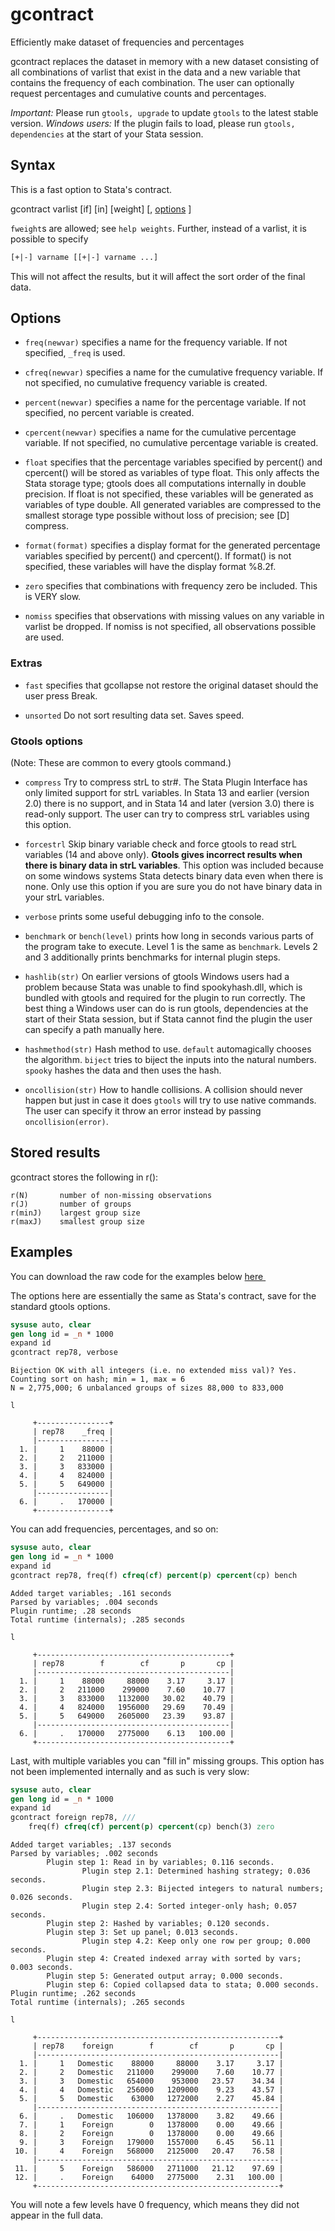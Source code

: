 gcontract
=========

Efficiently make dataset of frequencies and percentages

gcontract replaces the dataset in memory with a new dataset consisting of
all combinations of varlist that exist in the data and a new variable
that contains the frequency of each combination. The user can optionally
request percentages and cumulative counts and percentages.

_Important:_ Please run `gtools, upgrade` to update `gtools` to the latest
stable version.  _Windows users:_ If the plugin fails to load, please run
`gtools, dependencies` at the start of your Stata session.

Syntax
------

This is a fast option to Stata's contract.

<p><span class="codespan">gcontract varlist [if] [in] [weight] [, <a href="#options">options</a> ] </p>

`fweight`s are allowed; see `help weights`. Further, instead of a
varlist, it is possible to specify

```stata
[+|-] varname [[+|-] varname ...]
```

This will not affect the results, but it will affect the sort order of
the final data.


Options
-------


- `freq(newvar)` specifies a name for the frequency variable.  If not
            specified, `_freq` is used.

- `cfreq(newvar)` specifies a name for the cumulative frequency variable.  If
            not specified, no cumulative frequency variable is created.

- `percent(newvar)` specifies a name for the percentage variable.  If not
            specified, no percent variable is created.

- `cpercent(newvar)` specifies a name for the cumulative percentage variable.
            If not specified, no cumulative percentage variable is created.

- `float` specifies that the percentage variables specified by percent() and
            cpercent() will be stored as variables of type float. This only
            affects the Stata storage type; gtools does all computations
            internally in double precision. If float is not specified, these
            variables will be generated as variables of type double.  All
            generated variables are compressed to the smallest storage type
            possible without loss of precision; see [D] compress.

- `format(format)` specifies a display format for the generated percentage
            variables specified by percent() and cpercent().  If format() is not
            specified, these variables will have the display format %8.2f.

- `zero` specifies that combinations with frequency zero be included.  This
            is VERY slow.

- `nomiss` specifies that observations with missing values on any variable in
            varlist be dropped.  If nomiss is not specified, all observations
            possible are used.

### Extras

- `fast` specifies that gcollapse not restore the original dataset should the
            user press Break.

- `unsorted` Do not sort resulting data set. Saves speed.

### Gtools options

(Note: These are common to every gtools command.)

- `compress` Try to compress strL to str#. The Stata Plugin Interface has
            only limited support for strL variables. In Stata 13 and
            earlier (version 2.0) there is no support, and in Stata 14
            and later (version 3.0) there is read-only support. The user
            can try to compress strL variables using this option.

- `forcestrl` Skip binary variable check and force gtools to read strL variables
            (14 and above only). __Gtools gives incorrect results when there is
            binary data in strL variables__. This option was included because on
            some windows systems Stata detects binary data even when there is none.
            Only use this option if you are sure you do not have binary data in your
            strL variables.

- `verbose` prints some useful debugging info to the console.

- `benchmark` or `bench(level)` prints how long in seconds various parts of the
            program take to execute. Level 1 is the same as `benchmark`. Levels
            2 and 3 additionally prints benchmarks for internal plugin steps.

- `hashlib(str)` On earlier versions of gtools Windows users had a problem
            because Stata was unable to find spookyhash.dll, which is bundled
            with gtools and required for the plugin to run correctly. The best
            thing a Windows user can do is run gtools, dependencies at the start
            of their Stata session, but if Stata cannot find the plugin the user
            can specify a path manually here.

- `hashmethod(str)` Hash method to use. `default` automagically chooses the
            algorithm. `biject` tries to biject the inputs into the
            natural numbers. `spooky` hashes the data and then uses the
            hash.

- `oncollision(str)` How to handle collisions. A collision should never happen
            but just in case it does `gtools` will try to use native
            commands. The user can specify it throw an error instead by
            passing `oncollision(error)`.

Stored results
--------------

gcontract stores the following in r():

    r(N)       number of non-missing observations
    r(J)       number of groups
    r(minJ)    largest group size
    r(maxJ)    smallest group size

Examples
--------

You can download the raw code for the examples below
[here  <img src="https://upload.wikimedia.org/wikipedia/commons/6/64/Icon_External_Link.png" width="13px"/>](https://raw.githubusercontent.com/mcaceresb/stata-gtools/master/docs/examples/gcontract.do)

The options here are essentially the same as Stata's contract,
save for the standard gtools options.

```stata
sysuse auto, clear
gen long id = _n * 1000
expand id
gcontract rep78, verbose
```
```
Bijection OK with all integers (i.e. no extended miss val)? Yes.
Counting sort on hash; min = 1, max = 6
N = 2,775,000; 6 unbalanced groups of sizes 88,000 to 833,000
```
```
l

     +----------------+
     | rep78    _freq |
     |----------------|
  1. |     1    88000 |
  2. |     2   211000 |
  3. |     3   833000 |
  4. |     4   824000 |
  5. |     5   649000 |
     |----------------|
  6. |     .   170000 |
     +----------------+
```

You can add frequencies, percentages, and so on:
```stata
sysuse auto, clear
gen long id = _n * 1000
expand id
gcontract rep78, freq(f) cfreq(cf) percent(p) cpercent(cp) bench
```
```
Added target variables; .161 seconds
Parsed by variables; .004 seconds
Plugin runtime; .28 seconds
Total runtime (internals); .285 seconds
```
```
l

     +-------------------------------------------+
     | rep78        f        cf       p       cp |
     |-------------------------------------------|
  1. |     1    88000     88000    3.17     3.17 |
  2. |     2   211000    299000    7.60    10.77 |
  3. |     3   833000   1132000   30.02    40.79 |
  4. |     4   824000   1956000   29.69    70.49 |
  5. |     5   649000   2605000   23.39    93.87 |
     |-------------------------------------------|
  6. |     .   170000   2775000    6.13   100.00 |
     +-------------------------------------------+
```

Last, with multiple variables you can "fill in" missing groups. This option
has not been implemented internally and as such is very slow:

```stata
sysuse auto, clear
gen long id = _n * 1000
expand id
gcontract foreign rep78, ///
    freq(f) cfreq(cf) percent(p) cpercent(cp) bench(3) zero
```
```
Added target variables; .137 seconds
Parsed by variables; .002 seconds
        Plugin step 1: Read in by variables; 0.116 seconds.
                Plugin step 2.1: Determined hashing strategy; 0.036 seconds.
                Plugin step 2.3: Bijected integers to natural numbers; 0.026 seconds.
                Plugin step 2.4: Sorted integer-only hash; 0.057 seconds.
        Plugin step 2: Hashed by variables; 0.120 seconds.
        Plugin step 3: Set up panel; 0.013 seconds.
                Plugin step 4.2: Keep only one row per group; 0.000 seconds.
        Plugin step 4: Created indexed array with sorted by vars; 0.003 seconds.
        Plugin step 5: Generated output array; 0.000 seconds.
        Plugin step 6: Copied collapsed data to stata; 0.000 seconds.
Plugin runtime; .262 seconds
Total runtime (internals); .265 seconds

l

     +------------------------------------------------------+
     | rep78    foreign        f        cf       p       cp |
     |------------------------------------------------------|
  1. |     1   Domestic    88000     88000    3.17     3.17 |
  2. |     2   Domestic   211000    299000    7.60    10.77 |
  3. |     3   Domestic   654000    953000   23.57    34.34 |
  4. |     4   Domestic   256000   1209000    9.23    43.57 |
  5. |     5   Domestic    63000   1272000    2.27    45.84 |
     |------------------------------------------------------|
  6. |     .   Domestic   106000   1378000    3.82    49.66 |
  7. |     1    Foreign        0   1378000    0.00    49.66 |
  8. |     2    Foreign        0   1378000    0.00    49.66 |
  9. |     3    Foreign   179000   1557000    6.45    56.11 |
 10. |     4    Foreign   568000   2125000   20.47    76.58 |
     |------------------------------------------------------|
 11. |     5    Foreign   586000   2711000   21.12    97.69 |
 12. |     .    Foreign    64000   2775000    2.31   100.00 |
     +------------------------------------------------------+
```

You will note a few levels have 0 frequency, which means they did
not appear in the full data.
